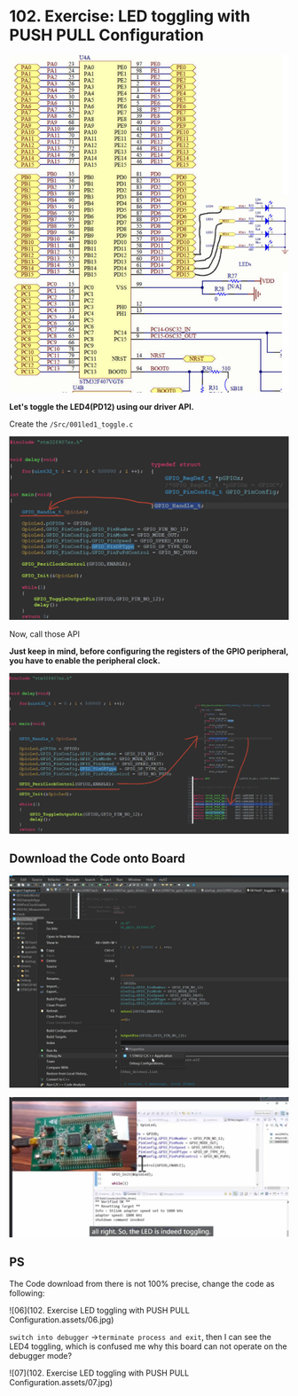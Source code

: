 # 102. Exercise: LED toggling with PUSH PULL Configuration



![01](https://github.com/knightsummon/Mastering-Microcontroller-and-Embedded-Driver-Development/blob/main/27.%20Exercise/102.%20Exercise%20LED%20toggling%20with%20PUSH%20PULL%20Configuration.assets/01.jpg)

**Let's toggle the LED4(PD12) using our driver API.**



Create the `/Src/001led1_toggle.c`

![02](https://github.com/knightsummon/Mastering-Microcontroller-and-Embedded-Driver-Development/blob/main/27.%20Exercise/102.%20Exercise%20LED%20toggling%20with%20PUSH%20PULL%20Configuration.assets/02.jpg)

Now, call those API

**Just keep in mind, before configuring the registers of the GPIO peripheral, you have to enable the peripheral clock.**

![03](https://github.com/knightsummon/Mastering-Microcontroller-and-Embedded-Driver-Development/blob/main/27.%20Exercise/102.%20Exercise%20LED%20toggling%20with%20PUSH%20PULL%20Configuration.assets/03.jpg)

## Download the Code onto Board

![04](https://github.com/knightsummon/Mastering-Microcontroller-and-Embedded-Driver-Development/blob/main/27.%20Exercise/102.%20Exercise%20LED%20toggling%20with%20PUSH%20PULL%20Configuration.assets/04.jpg)

![05](https://github.com/knightsummon/Mastering-Microcontroller-and-Embedded-Driver-Development/blob/main/27.%20Exercise/102.%20Exercise%20LED%20toggling%20with%20PUSH%20PULL%20Configuration.assets/05.jpg)

## PS

The Code download from there is not 100% precise, change the code as following:

![06](102. Exercise LED toggling with PUSH PULL Configuration.assets/06.jpg)

`switch into debugger` ->`terminate process and exit`, then I can see the LED4 toggling, which is confused me why this board can not operate on the debugger mode?

![07](102. Exercise LED toggling with PUSH PULL Configuration.assets/07.jpg)
